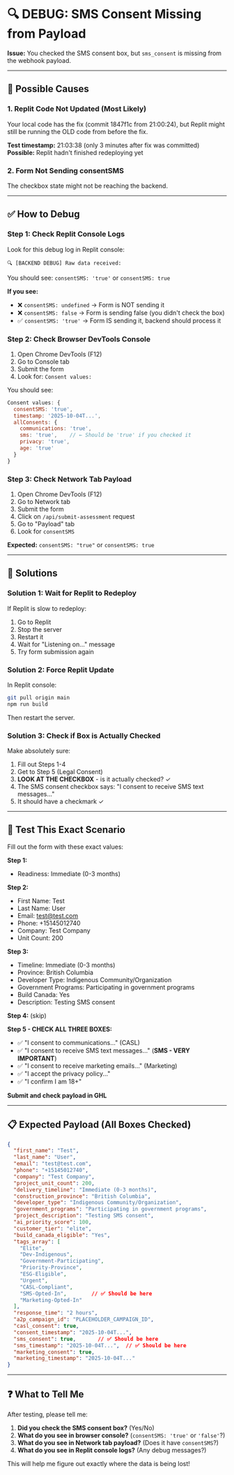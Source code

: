 # 🔍 DEBUG: SMS Consent Missing from Payload

**Issue:** You checked the SMS consent box, but `sms_consent` is missing from the webhook payload.

---

## 🎯 Possible Causes

### 1. **Replit Code Not Updated** (Most Likely)
Your local code has the fix (commit 1847f1c from 21:00:24), but Replit might still be running the OLD code from before the fix.

**Test timestamp:** 21:03:38 (only 3 minutes after fix was committed)
**Possible:** Replit hadn't finished redeploying yet

### 2. **Form Not Sending consentSMS**
The checkbox state might not be reaching the backend.

---

## ✅ How to Debug

### Step 1: Check Replit Console Logs

Look for this debug log in Replit console:
```
🔍 [BACKEND DEBUG] Raw data received:
```

You should see: `consentSMS: 'true'` or `consentSMS: true`

**If you see:**
- ❌ `consentSMS: undefined` → Form is NOT sending it
- ❌ `consentSMS: false` → Form is sending false (you didn't check the box)
- ✅ `consentSMS: 'true'` → Form IS sending it, backend should process it

### Step 2: Check Browser DevTools Console

1. Open Chrome DevTools (F12)
2. Go to Console tab
3. Submit the form
4. Look for: `Consent values:`

You should see:
```javascript
Consent values: {
  consentSMS: 'true',
  timestamp: '2025-10-04T...',
  allConsents: {
    communications: 'true',
    sms: 'true',    // ← Should be 'true' if you checked it
    privacy: 'true',
    age: 'true'
  }
}
```

### Step 3: Check Network Tab Payload

1. Open Chrome DevTools (F12)
2. Go to Network tab
3. Submit the form
4. Click on `/api/submit-assessment` request
5. Go to "Payload" tab
6. Look for `consentSMS`

**Expected:** `consentSMS: "true"` or `consentSMS: true`

---

## 🔧 Solutions

### Solution 1: Wait for Replit to Redeploy

If Replit is slow to redeploy:
1. Go to Replit
2. Stop the server
3. Restart it
4. Wait for "Listening on..." message
5. Try form submission again

### Solution 2: Force Replit Update

In Replit console:
```bash
git pull origin main
npm run build
```

Then restart the server.

### Solution 3: Check if Box is Actually Checked

Make absolutely sure:
1. Fill out Steps 1-4
2. Get to Step 5 (Legal Consent)
3. **LOOK AT THE CHECKBOX** - is it actually checked? ✓
4. The SMS consent checkbox says: "I consent to receive SMS text messages..."
5. It should have a checkmark ✓

---

## 🧪 Test This Exact Scenario

Fill out the form with these exact values:

**Step 1:**
- Readiness: Immediate (0-3 months)

**Step 2:**
- First Name: Test
- Last Name: User
- Email: test@test.com
- Phone: +15145012740
- Company: Test Company
- Unit Count: 200

**Step 3:**
- Timeline: Immediate (0-3 months)
- Province: British Columbia
- Developer Type: Indigenous Community/Organization
- Government Programs: Participating in government programs
- Build Canada: Yes
- Description: Testing SMS consent

**Step 4:** (skip)

**Step 5 - CHECK ALL THREE BOXES:**
- ✅ "I consent to communications..." (CASL)
- ✅ "I consent to receive SMS text messages..." (**SMS - VERY IMPORTANT**)
- ✅ "I consent to receive marketing emails..." (Marketing)
- ✅ "I accept the privacy policy..."
- ✅ "I confirm I am 18+"

**Submit and check payload in GHL**

---

## 📋 Expected Payload (All Boxes Checked)

```json
{
  "first_name": "Test",
  "last_name": "User",
  "email": "test@test.com",
  "phone": "+15145012740",
  "company": "Test Company",
  "project_unit_count": 200,
  "delivery_timeline": "Immediate (0-3 months)",
  "construction_province": "British Columbia",
  "developer_type": "Indigenous Community/Organization",
  "government_programs": "Participating in government programs",
  "project_description": "Testing SMS consent",
  "ai_priority_score": 100,
  "customer_tier": "elite",
  "build_canada_eligible": "Yes",
  "tags_array": [
    "Elite",
    "Dev-Indigenous",
    "Government-Participating",
    "Priority-Province",
    "ESG-Eligible",
    "Urgent",
    "CASL-Compliant",
    "SMS-Opted-In",        // ✅ Should be here
    "Marketing-Opted-In"
  ],
  "response_time": "2 hours",
  "a2p_campaign_id": "PLACEHOLDER_CAMPAIGN_ID",
  "casl_consent": true,
  "consent_timestamp": "2025-10-04T...",
  "sms_consent": true,       // ✅ Should be here
  "sms_timestamp": "2025-10-04T...",  // ✅ Should be here
  "marketing_consent": true,
  "marketing_timestamp": "2025-10-04T..."
}
```

---

## ❓ What to Tell Me

After testing, please tell me:

1. **Did you check the SMS consent box?** (Yes/No)
2. **What do you see in browser console?** (`consentSMS: 'true'` or `'false'`?)
3. **What do you see in Network tab payload?** (Does it have `consentSMS`?)
4. **What do you see in Replit console logs?** (Any debug messages?)

This will help me figure out exactly where the data is being lost!
